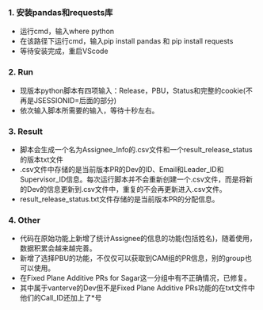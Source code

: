 ### 1. 安装pandas和requests库
- 运行cmd，输入where python
- 在该路径下运行cmd，输入pip install pandas 和 pip install requests
- 等待安装完成，重启VScode
### 2. Run
- 现版本python脚本有四项输入：Release，PBU，Status和完整的cookie(不再是JSESSIONID=后面的部分)
- 依次输入脚本所需要的输入，等待十秒左右。
### 3. Result
- 脚本会生成一个名为Assignee_Info的.csv文件和一个result_release_status的版本txt文件
- .csv文件中存储的是当前版本PR的Dev的ID、Email和Leader_ID和Supervisor_ID信息。每次运行脚本并不会重新创建一个.csv文件，而是将新的Dev的信息更新到.csv文件中，重复的不会再更新进入.csv文件。
- result_release_status.txt文件存储的是当前版本PR的分配信息。
### 4. Other
- 代码在原始功能上新增了统计Assignee的信息的功能(包括姓名)，随着使用，数据积累会越来越完善。
- 新增了选择PBU的功能，不仅仅可以获取到CAM组的PR信息，别的group也可以使用。
- 在Fixed Plane Additive PRs for Sagar这一分组中有不正确情况，已修复。
- 其中属于vanterve的Dev但不是Fixed Plane Additive PRs功能的在txt文件中他们的Call_ID还加上了*号

